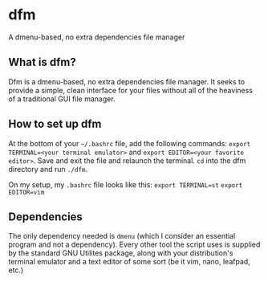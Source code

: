 # dfm
A dmenu-based, no extra dependencies file manager

## What is dfm?
Dfm is a dmenu-based, no extra dependencies file manager. It seeks to provide a simple, clean interface for your files without all of the heaviness of a traditional GUI file manager.

## How to set up dfm
At the bottom of your `~/.bashrc` file, add the following commands: `export TERMINAL=<your terminal emulator>` and `export EDITOR=<your favorite editor>`. Save and exit the file and relaunch the terminal. `cd` into the dfm directory and run `./dfm`.

On my setup, my `.bashrc` file looks like this:
  `export TERMINAL=st`
  `export EDITOR=vim`

## Dependencies
The only dependency needed is `dmenu` (which I consider an essential program and not a dependency). 
Every other tool the script uses is supplied by the standard GNU Utilites package, along with your distribution's terminal emulator and a text editor of some sort (be it vim, nano, leafpad, etc.)
